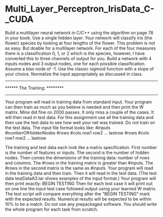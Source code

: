 # Multi_Layer_Perceptron_IrisData_C-_CUDA

Build a multilayer neural network in C/C++ using the algorithm on page 78 in your book. Use a single hidden layer.
Your network will classify iris (the flower) species by looking at four lengths of the flower. This problem is not as easy.
But doable for a multilayer network. For each of the four measures there is a classification 0, 1, or 2 which is the species, however,
I have converted this to three channels of output for you. Build a network with 4 inputs nodes and 3 output nodes, one for each possible classification.
Assume a bias node of -1. Use the classic sigmoid function with a slope of your choice. Normalize the input appropriately as discussed in class.
*****************************
****** The Training: ********
*****************************
Your program will read in training data from standard input. Your program can then train as much as you believe is needed and then print the W matrix. Mine did fine on 2000 passes. It only miss a couple of the cases.
It will then read in test data. For this assignment use all the training data and then use the test data to see how well your net was trained. Do not train on the test data. The input file format looks like:
#inputs
#numberOfHiddenNodes
#rows #cols
row1
row2
 ...
lastrow
#rows #cols
row1
row2
 ...
lastrow

The training and test data each look like a matrix specification. First number is the number of features or inputs. The second is the number of hidden nodes. Then comes the dimensions of the training data: number of rows and columns. The #rows in the training matrix is greater than #inputs. The #rows in the second matrix is the same as #inputs. Your program will read in the training data and then train. Then it will read in the test data. (The test data testDataA3.tar shows examples of the input format.)
Your program will then print exactly:
BEGIN TESTING
Then for each test case it will print out on one line the input test case followed output using your learned W matrix.
The test script will compare everything after the "BEGIN TESTING" mark with the expected results. Numerical results will be expected to be within 10% to be a match.
Do not use any prepackaged software. You should write the whole program for each task from scratch.
